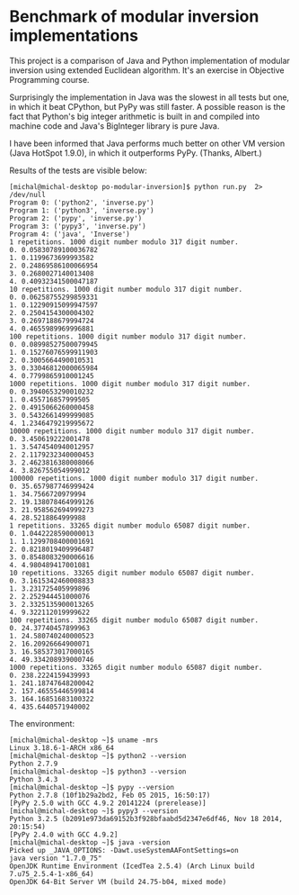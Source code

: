 Benchmark of modular inversion implementations
==============================================

This project is a comparison of Java and Python implementation of modular
inversion using extended Euclidean algorithm. It's an exercise in Objective
Programming course.

Surprisingly the implementation in Java was the slowest in all tests but one,
in which it beat CPython, but PyPy was still faster. A possible reason is the
fact that Python's big integer arithmetic is built in and compiled into
machine code and Java's BigInteger library is pure Java.

I have been informed that Java performs much better on other VM version
(Java HotSpot 1.9.0), in which it outperforms PyPy. (Thanks, Albert.)

Results of the tests are visible below:

    [michal@michal-desktop po-modular-inversion]$ python run.py  2> /dev/null
    Program 0: ('python2', 'inverse.py')
    Program 1: ('python3', 'inverse.py')
    Program 2: ('pypy', 'inverse.py')
    Program 3: ('pypy3', 'inverse.py')
    Program 4: ('java', 'Inverse')
    1 repetitions. 1000 digit number modulo 317 digit number.
    0. 0.05830789100036782
    1. 0.1199673699993582
    2. 0.24869586100066954
    3. 0.2680027140013408
    4. 0.40932341500047187
    10 repetitions. 1000 digit number modulo 317 digit number.
    0. 0.06258755299859331
    1. 0.12290915099947597
    2. 0.2504154300004302
    3. 0.2697188679994724
    4. 0.4655989969996881
    100 repetitions. 1000 digit number modulo 317 digit number.
    0. 0.08998527500079945
    1. 0.15276076599911903
    2. 0.3005664490010531
    3. 0.33046812000065984
    4. 0.7799865910001245
    1000 repetitions. 1000 digit number modulo 317 digit number.
    0. 0.3940653290010232
    1. 0.455716857999505
    2. 0.4915066260000458
    3. 0.5432661499999085
    4. 1.2346479219995672
    10000 repetitions. 1000 digit number modulo 317 digit number.
    0. 3.450619222001478
    1. 3.5474540940012957
    2. 2.1179232340000453
    3. 2.4623816380008066
    4. 3.826755054999012
    100000 repetitions. 1000 digit number modulo 317 digit number.
    0. 35.657987746999424
    1. 34.7566720979994
    2. 19.138078464999126
    3. 21.958562694999273
    4. 28.5218864999988
    1 repetitions. 33265 digit number modulo 65087 digit number.
    0. 1.0442228590000013
    1. 1.1299708400001691
    2. 0.8218019409996487
    3. 0.8548083290006616
    4. 4.980489417001081
    10 repetitions. 33265 digit number modulo 65087 digit number.
    0. 3.1615342460008833
    1. 3.231725405999896
    2. 2.252944451000076
    3. 2.3325135900013265
    4. 9.322112019999622
    100 repetitions. 33265 digit number modulo 65087 digit number.
    0. 24.37740457899963
    1. 24.580740240000523
    2. 16.20926664900071
    3. 16.585373017000165
    4. 49.334208939000746
    1000 repetitions. 33265 digit number modulo 65087 digit number.
    0. 238.2224159439993
    1. 241.18747648200042
    2. 157.46555446599814
    3. 164.16851683100322
    4. 435.6440571940002

The environment:

    [michal@michal-desktop ~]$ uname -mrs
    Linux 3.18.6-1-ARCH x86_64
    [michal@michal-desktop ~]$ python2 --version
    Python 2.7.9
    [michal@michal-desktop ~]$ python3 --version
    Python 3.4.3
    [michal@michal-desktop ~]$ pypy --version
    Python 2.7.8 (10f1b29a2bd2, Feb 05 2015, 16:50:17)
    [PyPy 2.5.0 with GCC 4.9.2 20141224 (prerelease)]
    [michal@michal-desktop ~]$ pypy3 --version
    Python 3.2.5 (b2091e973da69152b3f928bfaabd5d2347e6df46, Nov 18 2014, 20:15:54)
    [PyPy 2.4.0 with GCC 4.9.2]
    [michal@michal-desktop ~]$ java -version
    Picked up _JAVA_OPTIONS: -Dawt.useSystemAAFontSettings=on
    java version "1.7.0_75"
    OpenJDK Runtime Environment (IcedTea 2.5.4) (Arch Linux build 7.u75_2.5.4-1-x86_64)
    OpenJDK 64-Bit Server VM (build 24.75-b04, mixed mode)
